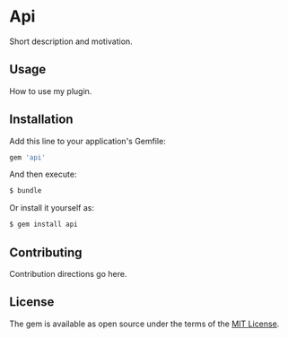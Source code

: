 # Api
Short description and motivation.

## Usage
How to use my plugin.

## Installation
Add this line to your application's Gemfile:

```ruby
gem 'api'
```

And then execute:
```bash
$ bundle
```

Or install it yourself as:
```bash
$ gem install api
```

## Contributing
Contribution directions go here.

## License
The gem is available as open source under the terms of the [MIT License](http://opensource.org/licenses/MIT).
